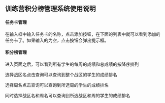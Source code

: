 ## 训练营积分榜管理系统使用说明

#### 任务卡管理

在输入框中输入任务卡的名称，点击添加按钮，在下面的列表中就可以看到添加的任务卡了。如果输入的为空，点击按钮会弹出提示框。

#### 积分榜管理

进入页面之后，可以看到所有学生的每周的成绩和总成绩的按降序排列

选择战区名点击查询可以查询到整个战区的学生的成绩排名

选择周名点击查询可以查询到所选周的学生的成绩排名

同时选择战区名和周名可以查询到所选战区和周的学生的成绩排名
